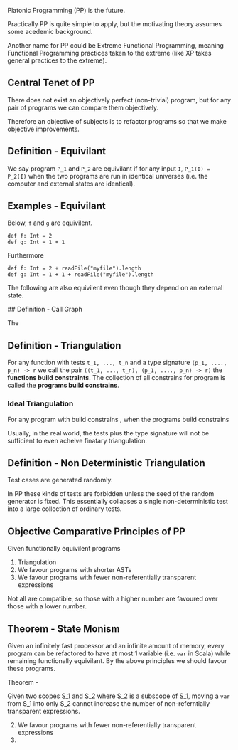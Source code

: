 Platonic Programming (PP) is the future.

Practically PP is quite simple to apply, but the motivating theory assumes some acedemic background.

Another name for PP could be Extreme Functional Programming, meaning Functional Programming practices taken to the extreme (like XP takes general practices to the extreme).

## Central Tenet of PP

There does not exist an objectively perfect (non-trivial) program, but for any pair of programs we can compare them objectively.

Therefore an objective of subjects is to refactor programs so that we make objective improvements.

## Definition - Equivilant

We say program `P_1` and `P_2` are equivilant if for any input `I`, `P_1(I) = P_2(I)` when the two programs are run in identical universes (i.e. the computer and external states are identical).

## Examples - Equivilant

Below, `f` and `g` are equivilent.

```
def f: Int = 2
def g: Int = 1 + 1
```

Furthermore

```
def f: Int = 2 + readFile("myfile").length
def g: Int = 1 + 1 + readFile("myfile").length
```

The following are also equivilent even though they depend on an external state.

## Definition - Call Graph

The

## Definition - Triangulation

For any function with tests `t_1, ..., t_n` and a type signature `(p_1, ...., p_n) -> r` we call the pair `((t_1, ..., t_n), (p_1, ...., p_n) -> r)` the **functions build constraints**.  The collection of all constrains for program is called the **programs build constrains**.

### Ideal Triangulation

For any program with build constrains , when the programs build constrains

Usually, in the real world, the tests plus the type signature will not be sufficient to even acheive finatary triangulation.

## Definition - Non Deterministic Triangulation

Test cases are generated randomly.

In PP these kinds of tests are forbidden unless the seed of the random generator is fixed.  This essentially collapses a single non-deterministic test into a large collection of ordinary tests.

## Objective Comparative Principles of PP

Given functionally equivilent programs

1. Triangulation
2. We favour programs with shorter ASTs
3. We favour programs with fewer non-referentially transparent expressions


Not all are compatible, so those with a higher number are favoured over those with a lower number.

## Theorem - State Monism

Given an infinitely fast processor and an infinite amount of memory, every program can be refactored to have at most 1 variable (i.e. `var` in Scala) while remaining functionally equivilant.  By the above principles we should favour these programs.

Theorem - 

Given two scopes S_1 and S_2 where S_2 is a subscope of S_1, moving a `var` from S_1 into only S_2 cannot increase the number of non-referntially transparent expressions.




2. We favour programs with fewer non-referentially transparent expressions
3. 
